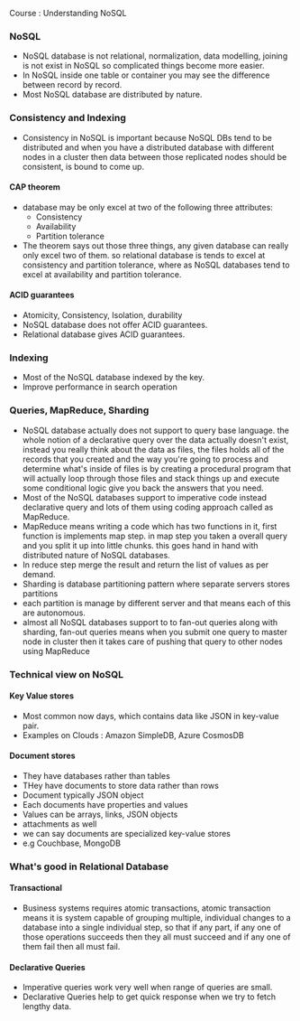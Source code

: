 Course : Understanding NoSQL 

### NoSQL

- NoSQL database is not relational, normalization, data modelling, joining is not exist in NoSQL so complicated things become more easier.
- In NoSQL inside one table or container you may see the difference between record by record.
- Most NoSQL database are distributed by nature. 

### Consistency and Indexing
- Consistency in NoSQL is important because NoSQL DBs tend to be distributed and when you have a distributed database with different nodes in a cluster then data between those replicated nodes should be consistent, is bound to come up. 

#### CAP theorem
- database may be only excel at two of the following three attributes: 
  - Consistency
  - Availability
  - Partition tolerance
- The theorem says out those three things, any given database can really only excel two of them. so relational database is tends to excel at consistency and partition tolerance, where as NoSQL databases tend to excel at availability and partition tolerance. 

#### ACID guarantees
- Atomicity, Consistency, Isolation, durability
- NoSQL database does not offer ACID guarantees.
- Relational database gives ACID guarantees.

### Indexing
- Most of the NoSQL database indexed by the key.
- Improve performance in search operation

### Queries, MapReduce, Sharding
- NoSQL database actually does not support to query base language. the whole notion of a declarative query over the data actually doesn't exist, instead you really think about the data as files, the files holds all of the records that you created and the way you're going to process and determine what's inside of files is by creating a procedural program that will actually loop through those files and stack things up and execute some conditional logic give you back the answers that you need.
- Most of the NoSQL databases support to imperative code instead declarative query and lots of them using coding approach called as MapReduce.
- MapReduce means writing a code which has two functions in it, first function is implements map step. in  map step you taken a overall query and you split it up into little chunks. this goes hand in hand with distributed nature of NoSQL databases.
- In reduce step merge the result and return the list of values as per demand.
- Sharding is database partitioning pattern where separate servers stores partitions
- each partition is manage by different server and that means each of this are autonomous.
- almost all NoSQL databases support to to fan-out queries along with sharding, fan-out queries means when you submit one query to master node in cluster then it takes care of pushing that query to other nodes using MapReduce

### Technical view on NoSQL

#### Key Value stores
- Most common now days, which contains data like JSON in key-value pair.
- Examples on Clouds : Amazon SimpleDB, Azure CosmosDB

#### Document stores
- They have databases rather than tables
- THey have documents to store data rather than rows
- Document typically JSON object
- Each documents have properties and values
- Values can be arrays, links, JSON objects
- attachments as well
- we can say documents are specialized key-value stores
- e.g Couchbase, MongoDB

### What's good in Relational Database

#### Transactional
- Business systems requires atomic transactions, atomic transaction means it is system capable of grouping multiple, individual changes to a database into a single individual step, so that if any part, if any one of those operations succeeds then they all must succeed and if any one of them fail then all must fail. 

#### Declarative Queries
- Imperative queries work very well when range of queries are small.
- Declarative Queries help to get quick response when we try to fetch lengthy data.

